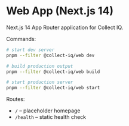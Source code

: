 # Web App (Next.js 14)

Next.js 14 App Router application for Collect IQ.

Commands:

```bash
# start dev server
pnpm --filter @collect-iq/web dev

# build production output
pnpm --filter @collect-iq/web build

# start production server
pnpm --filter @collect-iq/web start
```

Routes:
- `/` – placeholder homepage
- `/health` – static health check
